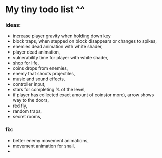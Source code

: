  # My tiny todo list ^^
 ### ideas:
 - increase player gravity when holding down key
 - block traps, when stepped on block disappears or changes to spikes,
 - enemies dead animation with white shader,
 - player dead animation,
 - vulnerability time for player with white shader,
 - shop for life,
 - coins drops from enemies,
 - enemy that shoots projectiles,
 - music and sound effects,
 - controller input,
 - stars for completing % of the level,
 - if player has collected exact amount of coins(or more), arrow shows way to the doors,
 - red fly,
 - random traps,
 - secret rooms,


 ### fix:
- better enemy movement animations,
- movement animation for snail,
-

